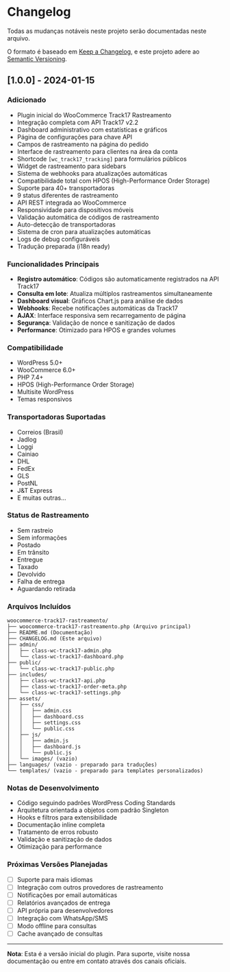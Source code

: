# Changelog

Todas as mudanças notáveis neste projeto serão documentadas neste arquivo.

O formato é baseado em [Keep a Changelog](https://keepachangelog.com/pt-BR/1.0.0/),
e este projeto adere ao [Semantic Versioning](https://semver.org/lang/pt-BR/).

## [1.0.0] - 2024-01-15

### Adicionado
- Plugin inicial do WooCommerce Track17 Rastreamento
- Integração completa com API Track17 v2.2
- Dashboard administrativo com estatísticas e gráficos
- Página de configurações para chave API
- Campos de rastreamento na página do pedido
- Interface de rastreamento para clientes na área da conta
- Shortcode `[wc_track17_tracking]` para formulários públicos
- Widget de rastreamento para sidebars
- Sistema de webhooks para atualizações automáticas
- Compatibilidade total com HPOS (High-Performance Order Storage)
- Suporte para 40+ transportadoras
- 9 status diferentes de rastreamento
- API REST integrada ao WooCommerce
- Responsividade para dispositivos móveis
- Validação automática de códigos de rastreamento
- Auto-detecção de transportadoras
- Sistema de cron para atualizações automáticas
- Logs de debug configuráveis
- Tradução preparada (i18n ready)

### Funcionalidades Principais
- **Registro automático**: Códigos são automaticamente registrados na API Track17
- **Consulta em lote**: Atualiza múltiplos rastreamentos simultaneamente
- **Dashboard visual**: Gráficos Chart.js para análise de dados
- **Webhooks**: Recebe notificações automáticas da Track17
- **AJAX**: Interface responsiva sem recarregamento de página
- **Segurança**: Validação de nonce e sanitização de dados
- **Performance**: Otimizado para HPOS e grandes volumes

### Compatibilidade
- WordPress 5.0+
- WooCommerce 6.0+
- PHP 7.4+
- HPOS (High-Performance Order Storage)
- Multisite WordPress
- Temas responsivos

### Transportadoras Suportadas
- Correios (Brasil)
- Jadlog
- Loggi
- Cainiao
- DHL
- FedEx
- GLS
- PostNL
- J&T Express
- E muitas outras...

### Status de Rastreamento
- Sem rastreio
- Sem informações
- Postado
- Em trânsito
- Entregue
- Taxado
- Devolvido
- Falha de entrega
- Aguardando retirada

### Arquivos Incluídos
```
woocommerce-track17-rastreamento/
├── woocommerce-track17-rastreamento.php (Arquivo principal)
├── README.md (Documentação)
├── CHANGELOG.md (Este arquivo)
├── admin/
│   ├── class-wc-track17-admin.php
│   └── class-wc-track17-dashboard.php
├── public/
│   └── class-wc-track17-public.php
├── includes/
│   ├── class-wc-track17-api.php
│   ├── class-wc-track17-order-meta.php
│   └── class-wc-track17-settings.php
├── assets/
│   ├── css/
│   │   ├── admin.css
│   │   ├── dashboard.css
│   │   ├── settings.css
│   │   └── public.css
│   ├── js/
│   │   ├── admin.js
│   │   ├── dashboard.js
│   │   └── public.js
│   └── images/ (vazio)
├── languages/ (vazio - preparado para traduções)
└── templates/ (vazio - preparado para templates personalizados)
```

### Notas de Desenvolvimento
- Código seguindo padrões WordPress Coding Standards
- Arquitetura orientada a objetos com padrão Singleton
- Hooks e filtros para extensibilidade
- Documentação inline completa
- Tratamento de erros robusto
- Validação e sanitização de dados
- Otimização para performance

### Próximas Versões Planejadas
- [ ] Suporte para mais idiomas
- [ ] Integração com outros provedores de rastreamento
- [ ] Notificações por email automáticas
- [ ] Relatórios avançados de entrega
- [ ] API própria para desenvolvedores
- [ ] Integração com WhatsApp/SMS
- [ ] Modo offline para consultas
- [ ] Cache avançado de consultas

---

**Nota**: Esta é a versão inicial do plugin. Para suporte, visite nossa documentação ou entre em contato através dos canais oficiais.

